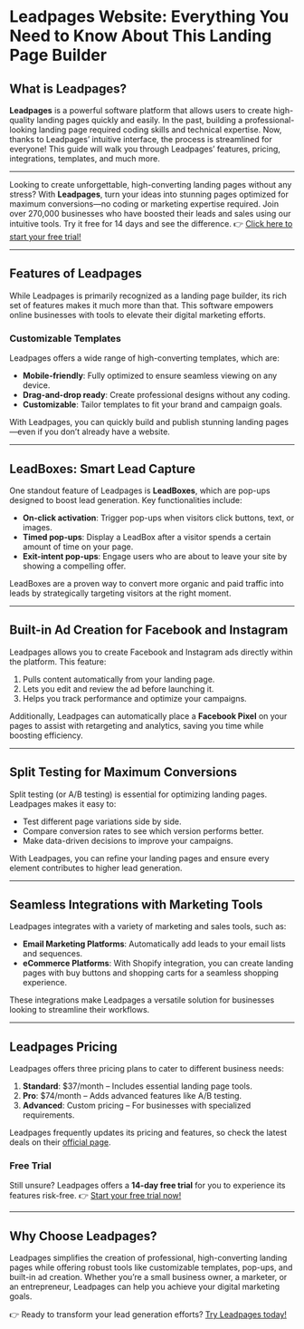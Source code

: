 # Leadpages Website: Everything You Need to Know About This Landing Page Builder

## What is Leadpages?

**Leadpages** is a powerful software platform that allows users to create high-quality landing pages quickly and easily. In the past, building a professional-looking landing page required coding skills and technical expertise. Now, thanks to Leadpages’ intuitive interface, the process is streamlined for everyone! This guide will walk you through Leadpages’ features, pricing, integrations, templates, and much more.

---

Looking to create unforgettable, high-converting landing pages without any stress? With **Leadpages**, turn your ideas into stunning pages optimized for maximum conversions—no coding or marketing expertise required. Join over 270,000 businesses who have boosted their leads and sales using our intuitive tools. Try it free for 14 days and see the difference. 👉 [Click here to start your free trial!](https://bit.ly/LEadPages)

---

## Features of Leadpages

While Leadpages is primarily recognized as a landing page builder, its rich set of features makes it much more than that. This software empowers online businesses with tools to elevate their digital marketing efforts.

### Customizable Templates

Leadpages offers a wide range of high-converting templates, which are:
- **Mobile-friendly**: Fully optimized to ensure seamless viewing on any device.
- **Drag-and-drop ready**: Create professional designs without any coding.
- **Customizable**: Tailor templates to fit your brand and campaign goals.

With Leadpages, you can quickly build and publish stunning landing pages—even if you don’t already have a website.

---

## LeadBoxes: Smart Lead Capture

One standout feature of Leadpages is **LeadBoxes**, which are pop-ups designed to boost lead generation. Key functionalities include:
- **On-click activation**: Trigger pop-ups when visitors click buttons, text, or images.
- **Timed pop-ups**: Display a LeadBox after a visitor spends a certain amount of time on your page.
- **Exit-intent pop-ups**: Engage users who are about to leave your site by showing a compelling offer.

LeadBoxes are a proven way to convert more organic and paid traffic into leads by strategically targeting visitors at the right moment.

---

## Built-in Ad Creation for Facebook and Instagram

Leadpages allows you to create Facebook and Instagram ads directly within the platform. This feature:
1. Pulls content automatically from your landing page.
2. Lets you edit and review the ad before launching it.
3. Helps you track performance and optimize your campaigns.

Additionally, Leadpages can automatically place a **Facebook Pixel** on your pages to assist with retargeting and analytics, saving you time while boosting efficiency.

---

## Split Testing for Maximum Conversions

Split testing (or A/B testing) is essential for optimizing landing pages. Leadpages makes it easy to:
- Test different page variations side by side.
- Compare conversion rates to see which version performs better.
- Make data-driven decisions to improve your campaigns.

With Leadpages, you can refine your landing pages and ensure every element contributes to higher lead generation.

---

## Seamless Integrations with Marketing Tools

Leadpages integrates with a variety of marketing and sales tools, such as:
- **Email Marketing Platforms**: Automatically add leads to your email lists and sequences.
- **eCommerce Platforms**: With Shopify integration, you can create landing pages with buy buttons and shopping carts for a seamless shopping experience.

These integrations make Leadpages a versatile solution for businesses looking to streamline their workflows.

---

## Leadpages Pricing

Leadpages offers three pricing plans to cater to different business needs:
1. **Standard**: $37/month – Includes essential landing page tools.
2. **Pro**: $74/month – Adds advanced features like A/B testing.
3. **Advanced**: Custom pricing – For businesses with specialized requirements.

Leadpages frequently updates its pricing and features, so check the latest deals on their [official page](https://bit.ly/LEadPages).

### Free Trial
Still unsure? Leadpages offers a **14-day free trial** for you to experience its features risk-free. 👉 [Start your free trial now!](https://bit.ly/LEadPages)

---

## Why Choose Leadpages?

Leadpages simplifies the creation of professional, high-converting landing pages while offering robust tools like customizable templates, pop-ups, and built-in ad creation. Whether you’re a small business owner, a marketer, or an entrepreneur, Leadpages can help you achieve your digital marketing goals.

👉 Ready to transform your lead generation efforts? [Try Leadpages today!](https://bit.ly/LEadPages)

